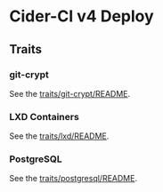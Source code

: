 Cider-CI v4  Deploy
===================




## Traits

### git-crypt

See the [traits/git-crypt/README](traits/git-crypt/README.md).


### LXD Containers

See the [traits/lxd/README](traits/lxd/README.md).


### PostgreSQL

See the [traits/postgresql/README](traits/postgresql/README.md).


